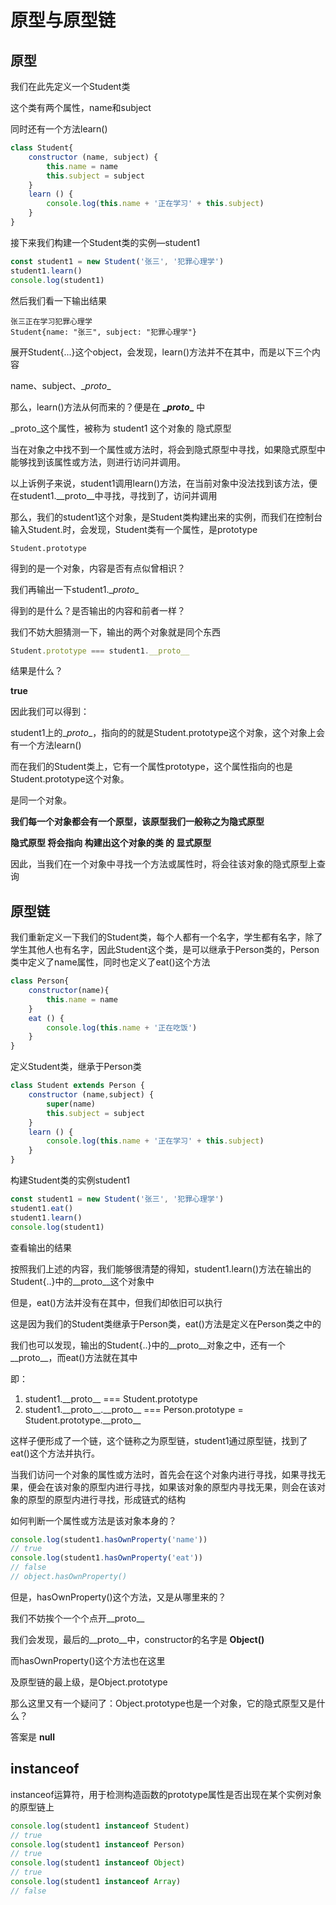 # 原型与原型链



## 原型

我们在此先定义一个Student类

这个类有两个属性，name和subject

同时还有一个方法learn()

```javascript
class Student{
	constructor (name, subject) {
		this.name = name
		this.subject = subject
	}
	learn () {
		console.log(this.name + '正在学习' + this.subject)
	}
}
```

接下来我们构建一个Student类的实例—student1

```javascript
const student1 = new Student('张三', '犯罪心理学')
student1.learn()
console.log(student1)
```

然后我们看一下输出结果

	张三正在学习犯罪心理学
	Student{name: "张三", subject: "犯罪心理学"}

展开Student{...}这个object，会发现，learn()方法并不在其中，而是以下三个内容

name、subject、\__proto__

那么，learn()方法从何而来的？便是在 **\__proto__** 中

 \_proto_这个属性，被称为 student1 这个对象的 隐式原型

当在对象之中找不到一个属性或方法时，将会到隐式原型中寻找，如果隐式原型中能够找到该属性或方法，则进行访问并调用。

以上诉例子来说，student1调用learn()方法，在当前对象中没法找到该方法，便在student1.\__proto__中寻找，寻找到了，访问并调用



那么，我们的student1这个对象，是Student类构建出来的实例，而我们在控制台输入Student.时，会发现，Student类有一个属性，是prototype

	Student.prototype

得到的是一个对象，内容是否有点似曾相识？

我们再输出一下student1.\__proto__

得到的是什么？是否输出的内容和前者一样？

我们不妨大胆猜测一下，输出的两个对象就是同个东西

```javascript
Student.prototype === student1.__proto__
```

结果是什么？

**true**



因此我们可以得到：

student1上的\__proto__，指向的的就是Student.prototype这个对象，这个对象上会有一个方法learn()

而在我们的Student类上，它有一个属性prototype，这个属性指向的也是Student.prototype这个对象。

是同一个对象。

**我们每一个对象都会有一个原型，该原型我们一般称之为隐式原型**

**隐式原型 将会指向 构建出这个对象的类 的 显式原型**

因此，当我们在一个对象中寻找一个方法或属性时，将会往该对象的隐式原型上查询



## 原型链

我们重新定义一下我们的Student类，每个人都有一个名字，学生都有名字，除了学生其他人也有名字，因此Student这个类，是可以继承于Person类的，Person类中定义了name属性，同时也定义了eat()这个方法

```javascript
class Person{
	constructor(name){
		this.name = name
	}
	eat () {
		console.log(this.name + '正在吃饭')
	}
}
```

定义Student类，继承于Person类

```javascript
class Student extends Person {
	constructor (name,subject) {
		super(name)
		this.subject = subject
	}
	learn () {
		console.log(this.name + '正在学习' + this.subject)
	}
}
```

构建Student类的实例student1

```javascript
const student1 = new Student('张三', '犯罪心理学')
student1.eat()
student1.learn()
console.log(student1)
```

查看输出的结果

按照我们上述的内容，我们能够很清楚的得知，student1.learn()方法在输出的Student{..}中的\__proto__这个对象中

但是，eat()方法并没有在其中，但我们却依旧可以执行

这是因为我们的Student类继承于Person类，eat()方法是定义在Person类之中的

我们也可以发现，输出的Student{..}中的\_\_proto\_\_对象之中，还有一个\_\_proto\_\_，而eat()方法就在其中

即：

1. student1.\_\_proto\_\_ === Student.prototype
2. student1.\_\_proto\_\_.\_\_proto\_\_ === Person.prototype = Student.prototype.\_\_proto\_\_

这样子便形成了一个链，这个链称之为原型链，student1通过原型链，找到了eat()这个方法并执行。



当我们访问一个对象的属性或方法时，首先会在这个对象内进行寻找，如果寻找无果，便会在该对象的原型内进行寻找，如果该对象的原型内寻找无果，则会在该对象的原型的原型内进行寻找，形成链式的结构



如何判断一个属性或方法是该对象本身的？

```javascript
console.log(student1.hasOwnProperty('name'))
// true
console.log(student1.hasOwnProperty('eat'))
// false
// object.hasOwnProperty()
```

但是，hasOwnProperty()这个方法，又是从哪里来的？

我们不妨挨个一个个点开\_\_proto\_\_

我们会发现，最后的\_\_proto\_\_中，constructor的名字是 **Object()**

而hasOwnProperty()这个方法也在这里

及原型链的最上级，是Object.prototype

那么这里又有一个疑问了：Object.prototype也是一个对象，它的隐式原型又是什么？

答案是 **null**



## instanceof

instanceof运算符，用于检测构造函数的prototype属性是否出现在某个实例对象的原型链上

```javascript
console.log(student1 instanceof Student)
// true
console.log(student1 instanceof Person)
// true
console.log(student1 instanceof Object)
// true
console.log(student1 instanceof Array)
// false
```